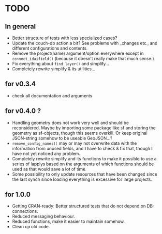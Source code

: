 # TODO

## In general
* Better structure of tests with less specialized cases?
* Update the couch-db action a bit? See problems with _changes etc., and different configurations and contents.
* Remove the project(name) argument/option everywhere except in `connect_idaifield()` (because it doesn't really make that much sense.)
* Fix everything about `find_layer()` and simplify...
* Completely rewrite simplify & its utilities...


## for v0.3.4
* check all documentation and arguments

## for v0.4.0 ?
* Handling geometry does not work very well and should be reconsidered. Maybe 
by importing some package like sf and storing the geometry as sf-objects, 
though this seems overkill. Or keep original JSON-string somehow to be useable
GeoJSON...?
* `remove_config_names()` may or may not overwrite data with the information
from unused fields, and I have to check & fix that, though I have not yet noticed 
any problem.
* Completely rewrite simplify and its functions to make it possible to use a series
of lapplys based on the arguments of which functions should be used as that 
would save a lot of time.
* Some possibility to only update resources that have been changed since the last
synch since loading everything is excessive for large projects.

## for 1.0.0
* Getting CRAN-ready: Better structured tests that do not depend on DB-connections.
* Reduced messaging behaviour. 
* Reduced functions, make it easier to maintain somehow. 
* Clean up old code.
